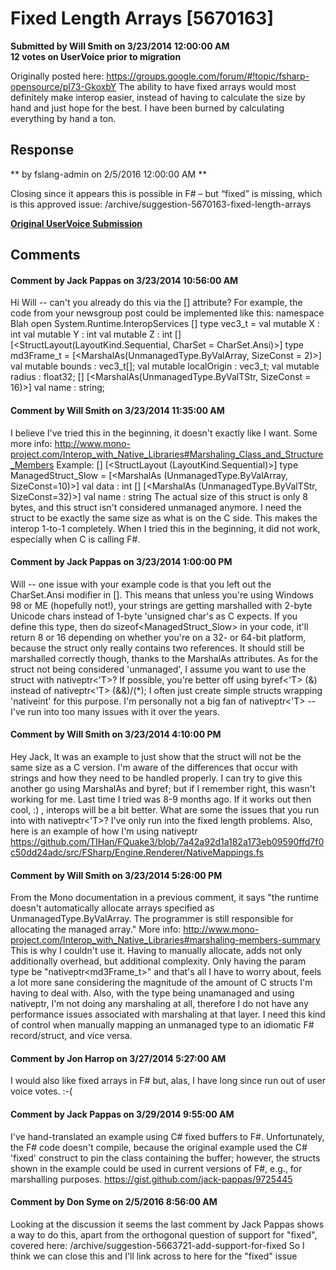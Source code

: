 # Fixed Length Arrays [5670163] #

**Submitted by Will Smith on 3/23/2014 12:00:00 AM**  
**12 votes on UserVoice prior to migration**  

Originally posted here: https://groups.google.com/forum/#!topic/fsharp-opensource/pI73-GkoxbY
The ability to have fixed arrays would most definitely make interop easier, instead of having to calculate the size by hand and just hope for the best. I have been burned by calculating everything by hand a ton.



## Response ##
** by fslang-admin on 2/5/2016 12:00:00 AM **

Closing since it appears this is possible in F# – but “fixed” is missing, which is this approved issue: /archive/suggestion-5670163-fixed-length-arrays


**[Original UserVoice Submission](https://fslang.uservoice.com/forums/245727-f-language/suggestions/5670163)**


## Comments ##


#### Comment by Jack Pappas on 3/23/2014 10:56:00 AM ####
Hi Will -- can't you already do this via the [<MarshalAs>] attribute? For example, the code from your newsgroup post could be implemented like this:
namespace Blah
open System.Runtime.InteropServices
[<Struct>]
type vec3_t =
val mutable X : int
val mutable Y : int
val mutable Z : int
[<Struct>]
[<StructLayout(LayoutKind.Sequential, CharSet = CharSet.Ansi)>]
type md3Frame_t =
[<MarshalAs(UnmanagedType.ByValArray, SizeConst = 2)>]
val mutable bounds : vec3_t[];
val mutable localOrigin : vec3_t;
val mutable radius : float32;
[<DefaultValue>]
[<MarshalAs(UnmanagedType.ByValTStr, SizeConst = 16)>]
val name : string;


#### Comment by Will Smith on 3/23/2014 11:35:00 AM ####
I believe I've tried this in the beginning, it doesn't exactly like I want. Some more info: http://www.mono-project.com/Interop_with_Native_Libraries#Marshaling_Class_and_Structure_Members
Example:
[<Struct>]
[<StructLayout (LayoutKind.Sequential)>]
type ManagedStruct_Slow =
[<MarshalAs (UnmanagedType.ByValArray, SizeConst=10)>]
val data : int []
[<MarshalAs (UnmanagedType.ByValTStr, SizeConst=32)>]
val name : string
The actual size of this struct is only 8 bytes, and this struct isn't considered unmanaged anymore. I need the struct to be exactly the same size as what is on the C side. This makes the interop 1-to-1 completely. When I tried this in the beginning, it did not work, especially when C is calling F#.


#### Comment by Jack Pappas on 3/23/2014 1:00:00 PM ####
Will -- one issue with your example code is that you left out the CharSet.Ansi modifier in [<StructLayout>]. This means that unless you're using Windows 98 or ME (hopefully not!), your strings are getting marshalled with 2-byte Unicode chars instead of 1-byte 'unsigned char's as C expects.
If you define this type, then do sizeof<ManagedStruct_Slow> in your code, it'll return 8 or 16 depending on whether you're on a 32- or 64-bit platform, because the struct only really contains two references. It should still be marshalled correctly though, thanks to the MarshalAs attributes.
As for the struct not being considered 'unmanaged', I assume you want to use the struct with nativeptr<'T>? If possible, you're better off using byref<'T> (&) instead of nativeptr<'T> (&&)/(*); I often just create simple structs wrapping 'nativeint' for this purpose. I'm personally not a big fan of nativeptr<'T> -- I've run into too many issues with it over the years.


#### Comment by Will Smith on 3/23/2014 4:10:00 PM ####
Hey Jack,
It was an example to just show that the struct will not be the same size as a C version. I'm aware of the differences that occur with strings and how they need to be handled properly.
I can try to give this another go using MarshalAs and byref; but if I remember right, this wasn't working for me. Last time I tried was 8-9 months ago. If it works out then cool, :) , interops will be a bit better.
What are some the issues that you run into with nativeptr<'T>? I've only run into the fixed length problems.
Also, here is an example of how I'm using nativeptr https://github.com/TIHan/FQuake3/blob/7a42a92d1a182a173eb09590ffd7f0c50dd24adc/src/FSharp/Engine.Renderer/NativeMappings.fs


#### Comment by Will Smith on 3/23/2014 5:26:00 PM ####
From the Mono documentation in a previous comment, it says "the runtime doesn't automatically allocate arrays specified as UnmanagedType.ByValArray. The programmer is still responsible for allocating the managed array." More info: http://www.mono-project.com/Interop_with_Native_Libraries#marshaling-members-summary
This is why I couldn't use it. Having to manually allocate, adds not only additionally overhead, but additional complexity. Only having the param type be "nativeptr<md3Frame_t>" and that's all I have to worry about, feels a lot more sane considering the magnitude of the amount of C structs I'm having to deal with. Also, with the type being unamanaged and using nativeptr, I'm not doing any marshaling at all, therefore I do not have any performance issues associated with marshaling at that layer.
I need this kind of control when manually mapping an unmanaged type to an idiomatic F# record/struct, and vice versa.


#### Comment by Jon Harrop on 3/27/2014 5:27:00 AM ####
I would also like fixed arrays in F# but, alas, I have long since run out of user voice votes. :-(


#### Comment by Jack Pappas on 3/29/2014 9:55:00 AM ####
I've hand-translated an example using C# fixed buffers to F#. Unfortunately, the F# code doesn't compile, because the original example used the C# 'fixed' construct to pin the class containing the buffer; however, the structs shown in the example could be used in current versions of F#, e.g., for marshalling purposes.
https://gist.github.com/jack-pappas/9725445


#### Comment by Don Syme on 2/5/2016 8:56:00 AM ####
Looking at the discussion it seems the last comment by Jack Pappas shows a way to do this, apart from the orthogonal question of support for "fixed", covered here: /archive/suggestion-5663721-add-support-for-fixed
So I think we can close this and I'll link across to here for the "fixed" issue

